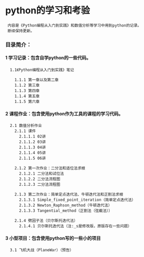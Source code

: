 # **python的学习和考验**
     内容是《Python编程从入门到实践》和数值分析等学习中用到python的记录。
     断续保持更新。
     

### 目录简介：
#### 1 学习记录：包含自学python的一些代码。
      1.1《Python编程从入门到实践》笔记
      
        1.1.1 第一章以及第二章
        1.1.2 第三章
        1.1.3 第四章
        1.1.4 第五章
        1.1.5 第六章
        
#### 2 课程作业：包含使用python作为工具的课程的学习代码。
      2.1 数值分析作业
        2.1.1 课件
          2.1.1.1 02讲
          2.1.1.2 03讲
          2.1.1.3 04讲
          2.1.1.4 05讲
          2.1.1.5 06讲
          
        2.1.2 第一次作业：二分法和适位法求根
          2.1.2.1 二分法和试位法
          2.1.2.2 二分法流程图
          2.1.2.3 二分法流程图
          
        2.1.3 第二次作业：简单定点迭代法、牛顿迭代法和正割法求根
          2.1.3.1 Simple_fixed_point_iteration（简单定点迭代法）
          2.1.3.2 Newton_Raphson_method（牛顿迭代法）
          2.1.3.3 Tangential_method（正割法（弦截法））
          
        2.1.4 劈因子法（贝尔斯托迭代法）
          2.1.4.1 贝尔斯托迭代法（注:_s是修改版，原版存在一些问题）
      
#### 3 小型项目：包含使用python写的一些小的项目
      3.1 飞机大战（PlaneWar）（预告）
